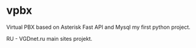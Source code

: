 # vpbx
Virtual PBX based on Asterisk Fast API and Mysql my first python project. 

RU - VGDnet.ru main sites projekt.

